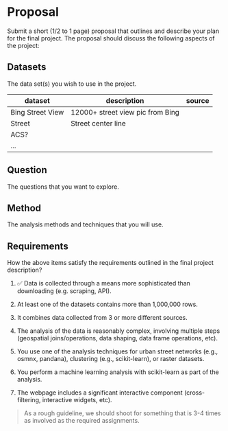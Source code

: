 # Proposal
Submit a short (1/2 to 1 page) proposal that outlines and describe your plan for the final project. The proposal should discuss the following aspects of the project:

## Datasets

The data set(s) you wish to use in the project.

| dataset          | description                      | source |
| ---------------- | -------------------------------- | ------ |
| Bing Street View | 12000+ street view pic from Bing |        |
| Street           | Street center line               |        |
| ACS?             |                                  |        |
| ...              |                                  |        |

## Question

The questions that you want to explore.

## Method

The analysis methods and techniques that you will use.

## Requirements

How the above items satisfy the requirements outlined in the final project description?

1. ✅ Data is collected through a means more sophisticated than downloading (e.g. scraping, API).

1. At least one of the datasets contains more than 1,000,000 rows.

1. It combines data collected from 3 or more different sources.

1. The analysis of the data is reasonably complex, involving multiple steps (geospatial joins/operations, data shaping, data frame operations, etc).

1. You use one of the analysis techniques for urban street networks (e.g., osmnx, pandana), clustering (e.g., scikit-learn), or raster datasets.

1. You perform a machine learning analysis with scikit-learn as part of the analysis.

1. The webpage includes a significant interactive component (cross-filtering, interactive widgets, etc).

> As a rough guideline, we should shoot for something that is 3-4 times as involved as the required assignments.


